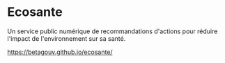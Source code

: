 # Ecosante

 Un service public numérique de recommandations d'actions pour réduire l'impact de l'environnement sur sa santé. 

https://betagouv.github.io/ecosante/
